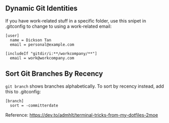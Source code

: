 
## Dynamic Git Identities

If you have work-related stuff in a specific folder, use this snipet in .gitconfig to change to using a work-related email:

```
[user]
  name = Dickson Tan
  email = personal@example.com

[includeIf "gitdir/i:**/workcompany/**"]
  email = work@workcompany.com
```

## Sort Git Branches By Recency

`git branch` shows branches alphabetically. To sort by recency instead, add this to .gitconfig:

```
[branch]
  sort = -committerdate
```

Reference: https://dev.to/admhlt/terminal-tricks-from-my-dotfiles-2moe
